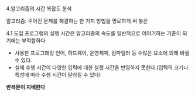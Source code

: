 4.알고리즘의 시간 복잡도 분석

알고리즘: 주어진 문제를 해결하는 한 가지 방법을 명료하게 써 놓은

4.1 도입
프로그램의 실행 시간은 알고리즘의 속도를 일반적으로 이야기하는 기준이 되기에는 부적합하다
- 사용한 프로그래밍 언어, 하드웨어, 운영체제, 컴파일러 등 수많은 요소에 의해 바뀔 수 있다.
- 실제 수행 시간이 다양한 입력에 대한 실행 시간을 반영하지 못한다.(입력의 크기나 특성에 따라 수행 시간이 달라질 수 있다)

**반복문이 지배한다**